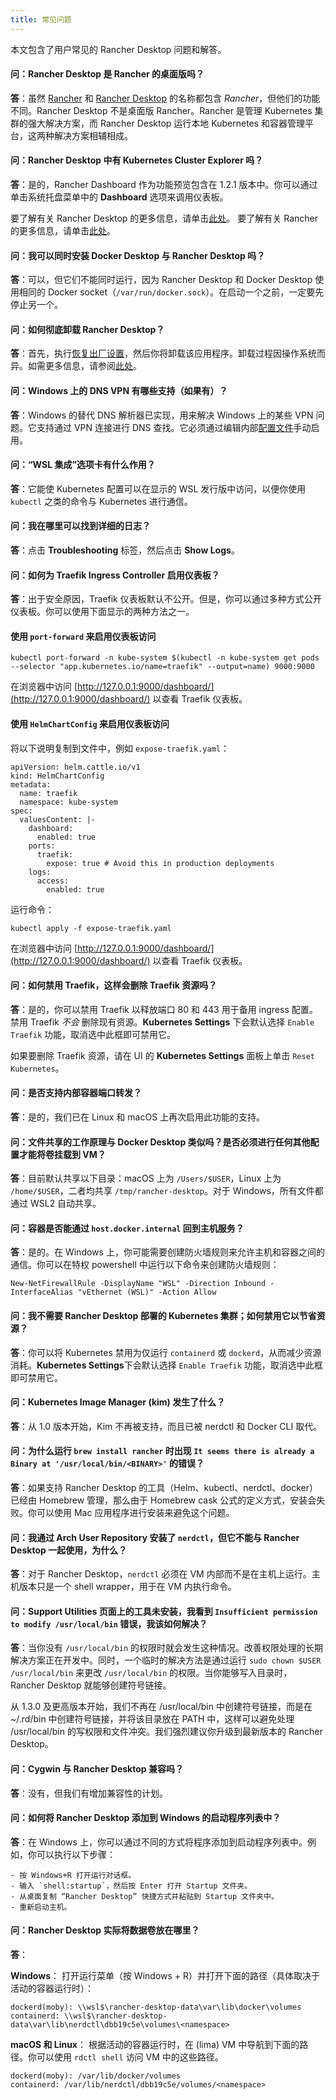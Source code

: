 ```yaml
---
title: 常见问题
---
```


本文包含了用户常见的 Rancher Desktop 问题和解答。

#### **问：Rancher Desktop 是 Rancher 的桌面版吗？**

**答**：虽然 [Rancher](https://rancher.com/) 和 [Rancher Desktop](https://rancherdesktop.io/) 的名称都包含 _Rancher_，但他们的功能不同。Rancher Desktop 不是桌面版 Rancher。Rancher 是管理 Kubernetes 集群的强大解决方案，而 Rancher Desktop 运行本地 Kubernetes 和容器管理平台，这两种解决方案相辅相成。

#### **问：Rancher Desktop 中有 Kubernetes Cluster Explorer 吗？**

**答**：是的，Rancher Dashboard 作为功能预览包含在 1.2.1 版本中。你可以通过单击系统托盘菜单中的 **Dashboard** 选项来调用仪表板。

要了解有关 Rancher Desktop 的更多信息，请单击[此处](https://docs.rancherdesktop.io/)。
要了解有关 Rancher 的更多信息，请单击[此处](https://rancher.com/why-rancher)。

[Rancher]: https://rancher.com/

[minikube]: https://minikube.sigs.k8s.io/docs/

[kind]: https://kind.sigs.k8s.io/docs/user/quick-start/

[Docker Desktop]: https://docs.docker.com/desktop/

<!-- #1221 -->
#### **问：我可以同时安装 Docker Desktop 与 Rancher Desktop 吗？**

**答**：可以，但它们不能同时运行，因为 Rancher Desktop 和 Docker Desktop 使用相同的 Docker socket（`/var/run/docker.sock`）。在启动一个之前，一定要先停止另一个。

<!-- #1074
#### **Q: After uninstalling Rancher Desktop I noticed there are still some resources left behind. What are all the things that I need to manually remove and how?**

**A:**
-->

<!-- #640 -->
#### **问：如何彻底卸载 Rancher Desktop？**

**答**：首先，执行[恢复出厂设置](ui/troubleshooting#factory-reset)，然后你将卸载该应用程序。卸载过程因操作系统而异。如需更多信息，请参阅[此处](getting-started/installation.md)。

#### **问：Windows 上的 DNS VPN 有哪些支持（如果有）？**

**答**：Windows 的替代 DNS 解析器已实现，用来解决 Windows 上的某些 VPN 问题。它支持通过 VPN 连接进行 DNS 查找。它必须通过编辑内部[配置文件](https://github.com/rancher-sandbox/rancher-desktop/issues/1899#issuecomment-1109128277)手动启用。

#### **问：“WSL 集成”选项卡有什么作用？**

**答**：它能使 Kubernetes 配置可以在显示的 WSL 发行版中访问，以便你使用 `kubectl` 之类的命令与 Kubernetes 进行通信。

#### **问：我在哪里可以找到详细的日志？**

**答**：点击 **Troubleshooting** 标签，然后点击 **Show Logs**。

#### **问：如何为 Traefik Ingress Controller 启用仪表板？**

**答**：出于安全原因，Traefik 仪表板默认不公开。但是，你可以通过多种方式公开仪表板。你可以使用下面显示的两种方法之一。

#### 使用 `port-forward` 来启用仪表板访问

```
kubectl port-forward -n kube-system $(kubectl -n kube-system get pods --selector "app.kubernetes.io/name=traefik" --output=name) 9000:9000
```

在浏览器中访问 [http://127.0.0.1:9000/dashboard/](http://127.0.0.1:9000/dashboard/) 以查看 Traefik 仪表板。

#### 使用 `HelmChartConfig` 来启用仪表板访问

将以下说明复制到文件中，例如 `expose-traefik.yaml`：

```
apiVersion: helm.cattle.io/v1
kind: HelmChartConfig
metadata:
  name: traefik
  namespace: kube-system
spec:
  valuesContent: |-
    dashboard:
      enabled: true
    ports:
      traefik:
        expose: true # Avoid this in production deployments
    logs:
      access:
        enabled: true
```

运行命令：

```
kubectl apply -f expose-traefik.yaml
```

在浏览器中访问 [http://127.0.0.1:9000/dashboard/](http://127.0.0.1:9000/dashboard/) 以查看 Traefik 仪表板。

#### **问：如何禁用 Traefik，这样会删除 Traefik 资源吗？**

**答**：是的，你可以禁用 Traefik 以释放端口 80 和 443 用于备用 ingress 配置。禁用 Traefik _不会_ 删除现有资源。**Kubernetes Settings** 下会默认选择 `Enable Traefik` 功能，取消选中此框即可禁用它。

如果要删除 Traefik 资源，请在 UI 的 **Kubernetes Settings** 面板上单击 `Reset Kubernetes`。

#### **问：是否支持内部容器端口转发？**

**答**：是的，我们已在 Linux 和 macOS 上再次启用此功能的支持。

#### **问：文件共享的工作原理与 Docker Desktop 类似吗？是否必须进行任何其他配置才能将卷挂载到 VM？**

**答**：目前默认共享以下目录：macOS 上为 `/Users/$USER`，Linux 上为 `/home/$USER`，二者均共享 `/tmp/rancher-desktop`。对于 Windows，所有文件都通过 WSL2 自动共享。

#### **问：容器是否能通过 `host.docker.internal` 回到主机服务？**

**答**：是的。在 Windows 上，你可能需要创建防火墙规则来允许主机和容器之间的通信。你可以在特权 powershell 中运行以下命令来创建防火墙规则：

```
New-NetFirewallRule -DisplayName "WSL" -Direction Inbound -InterfaceAlias "vEthernet (WSL)" -Action Allow
```

<!-- #985 -->
#### **问：我不需要 Rancher Desktop 部署的 Kubernetes 集群；如何禁用它以节省资源？**

**答**：你可以将 Kubernetes 禁用为仅运行 `containerd` 或 `dockerd`，从而减少资源消耗。**Kubernetes Settings**下会默认选择 `Enable Traefik` 功能，取消选中此框即可禁用它。

<!-- #726 -->
#### **问：Kubernetes Image Manager (kim) 发生了什么？**

**答**：从 1.0 版本开始，Kim 不再被支持，而且已被 nerdctl 和 Docker CLI 取代。

<!-- #776 -->
#### **问：为什么运行 `brew install rancher` 时出现 `It seems there is already a Binary at '/usr/local/bin/<BINARY>'` 的错误？**

**答**：如果支持 Rancher Desktop 的工具（Helm、kubectl、nerdctl、docker）已经由 Homebrew 管理，那么由于 Homebrew cask 公式的定义方式，安装会失败。你可以使用 Mac 应用程序进行安装来避免这个问题。

#### 问：我通过 Arch User Repository 安装了 `nerdctl`，但它不能与 Rancher Desktop 一起使用，为什么？

**答**：对于 Rancher Desktop，`nerdctl` 必须在 VM 内部而不是在主机上运行。主机版本只是一个 shell wrapper，用于在 VM 内执行命令。

<!-- #1155 -->
#### **问：Support Utilities 页面上的工具未安装，我看到 `Insufficient permission to modify /usr/local/bin` 错误，我该如何解决？**

**答**：当你没有 `/usr/local/bin` 的权限时就会发生这种情况。改善权限处理的长期解决方案正在开发中。同时，一个临时的解决方法是通过运行 `sudo chown $USER /usr/local/bin` 来更改 `/usr/local/bin` 的权限。当你能够写入目录时，Rancher Desktop 就能够创建符号链接。

从 1.3.0 及更高版本开始，我们不再在 /usr/local/bin 中创建符号链接，而是在 ~/.rd/bin 中创建符号链接，并将该目录放在 PATH 中，这样可以避免处理 /usr/local/bin 的写权限和文件冲突。我们强烈建议你升级到最新版本的 Rancher Desktop。

<!-- #981 -->
#### **问：Cygwin 与 Rancher Desktop 兼容吗？**

**答**：没有，但我们有增加兼容性的计划。

#### **问：如何将 Rancher Desktop 添加到 Windows 的启动程序列表中？**

**答**：在 Windows 上，你可以通过不同的方式将程序添加到启动程序列表中。例如，你可以执行以下步骤：

```
- 按 Windows+R 打开运行对话框。
- 输入 `shell:startup`，然后按 Enter 打开 Startup 文件夹。
- 从桌面复制 “Rancher Desktop” 快捷方式并粘贴到 Startup 文件夹中。
- 重新启动主机。
```
#### **问：Rancher Desktop 实际将数据卷放在哪里？**

**答**：

**Windows**：
打开运行菜单（按 Windows + R）并打开下面的路径（具体取决于活动的容器运行时）：
```
dockerd(moby): \\wsl$\rancher-desktop-data\var\lib\docker\volumes
containerd: \\wsl$\rancher-desktop-data\var\lib\nerdctl\dbb19c5e\volumes\<namespace>
```
**macOS 和 Linux**：
根据活动的容器运行时，在 (lima) VM 中导航到下面的路径。你可以使用 `rdctl shell` 访问 VM 中的这些路径。
```
dockerd(moby): /var/lib/docker/volumes
containerd: /var/lib/nerdctl/dbb19c5e/volumes/<namespace>
```
